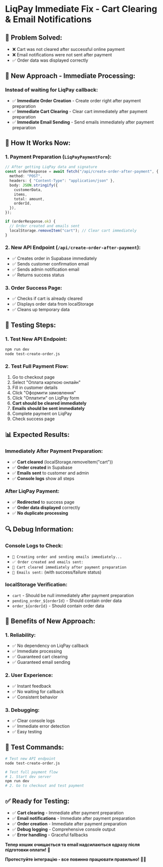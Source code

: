 # LiqPay Immediate Fix - Cart Clearing & Email Notifications

## 🎯 **Problem Solved:**
- ❌ Cart was not cleared after successful online payment
- ❌ Email notifications were not sent after payment
- ✅ Order data was displayed correctly

## 🔧 **New Approach - Immediate Processing:**

### **Instead of waiting for LiqPay callback:**
- ✅ **Immediate Order Creation** - Create order right after payment preparation
- ✅ **Immediate Cart Clearing** - Clear cart immediately after payment preparation
- ✅ **Immediate Email Sending** - Send emails immediately after payment preparation

## 🚀 **How It Works Now:**

### **1. Payment Preparation (`LiqPayPaymentForm`):**
```typescript
// After getting LiqPay data and signature
const orderResponse = await fetch("/api/create-order-after-payment", {
  method: "POST",
  headers: { "Content-Type": "application/json" },
  body: JSON.stringify({
    customerData,
    items,
    total: amount,
    orderId,
  }),
});

if (orderResponse.ok) {
  // Order created and emails sent
  localStorage.removeItem("cart"); // Clear cart immediately
}
```

### **2. New API Endpoint (`/api/create-order-after-payment`):**
- ✅ Creates order in Supabase immediately
- ✅ Sends customer confirmation email
- ✅ Sends admin notification email
- ✅ Returns success status

### **3. Order Success Page:**
- ✅ Checks if cart is already cleared
- ✅ Displays order data from localStorage
- ✅ Cleans up temporary data

## 🧪 **Testing Steps:**

### **1. Test New API Endpoint:**
```bash
npm run dev
node test-create-order.js
```

### **2. Test Full Payment Flow:**
1. Go to checkout page
2. Select "Оплата карткою онлайн"
3. Fill in customer details
4. Click "Оформити замовлення"
5. Click "Оплатити" on LiqPay form
6. **Cart should be cleared immediately**
7. **Emails should be sent immediately**
8. Complete payment on LiqPay
9. Check success page

## 📊 **Expected Results:**

### **Immediately After Payment Preparation:**
- ✅ **Cart cleared** (localStorage.removeItem("cart"))
- ✅ **Order created** in Supabase
- ✅ **Emails sent** to customer and admin
- ✅ **Console logs** show all steps

### **After LiqPay Payment:**
- ✅ **Redirected** to success page
- ✅ **Order data displayed** correctly
- ✅ **No duplicate processing**

## 🔍 **Debug Information:**

### **Console Logs to Check:**
- `🔄 Creating order and sending emails immediately...`
- `✅ Order created and emails sent:`
- `🧹 Cart cleared immediately after payment preparation`
- `📧 Emails sent:` (with success/failure status)

### **localStorage Verification:**
- `cart` - Should be null immediately after payment preparation
- `pending_order_${orderId}` - Should contain order data
- `order_${orderId}` - Should contain order data

## 🚀 **Benefits of New Approach:**

### **1. Reliability:**
- ✅ No dependency on LiqPay callback
- ✅ Immediate processing
- ✅ Guaranteed cart clearing
- ✅ Guaranteed email sending

### **2. User Experience:**
- ✅ Instant feedback
- ✅ No waiting for callback
- ✅ Consistent behavior

### **3. Debugging:**
- ✅ Clear console logs
- ✅ Immediate error detection
- ✅ Easy testing

## 🧪 **Test Commands:**

```bash
# Test new API endpoint
node test-create-order.js

# Test full payment flow
# 1. Start dev server
npm run dev
# 2. Go to checkout and test payment
```

## ✅ **Ready for Testing:**

- ✅ **Cart clearing** - Immediate after payment preparation
- ✅ **Email notifications** - Immediate after payment preparation
- ✅ **Order creation** - Immediate after payment preparation
- ✅ **Debug logging** - Comprehensive console output
- ✅ **Error handling** - Graceful fallbacks

**Тепер кошик очищається та email надсилаються одразу після підготовки оплати!** 🎉

**Протестуйте інтеграцію - все повинно працювати правильно!** 🚀✨
